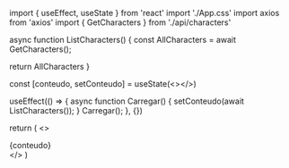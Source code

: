 




import { useEffect, useState } from 'react'
import './App.css'
import axios from 'axios'
import { GetCharacters } from './api/characters'

async function ListCharacters() {
  const AllCharacters = await GetCharacters();

  return AllCharacters
}

  const [conteudo, setConteudo] = useState(<></>)
  
  useEffect(() => {
  async function Carregar() {
    setConteudo(await ListCharacters());
  }
  Carregar();
  }, {})

  return (
    <>
    <main>
      {conteudo}
    </main>
    </>
  )
